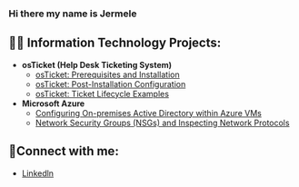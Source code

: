 ### Hi there my name is Jermele 

<h2>👨‍💻 Information Technology Projects:</h2>

- <b>osTicket (Help Desk Ticketing System)</b>
  - [osTicket: Prerequisites and Installation](https://github.com/Jermelev7/osticket-prereqs)
  - [osTicket: Post-Installation Configuration](https://github.com/Jermelev7/post-install-config)
  - [osTicket: Ticket Lifecycle Examples](https://github.com/Jermelev7/ticket-lifecycle)
- <b>Microsoft Azure</b>
  - [Configuring On-premises Active Directory within Azure VMs](https://github.com/Jermelev7/configure-ad)
  - [Network Security Groups (NSGs) and Inspecting Network Protocols](https://github.com/Jermelev7/azure-network-protocols)

<h2>🤳Connect with me:</h2>

  - [Linkedln](https://linkedin.com/in/jermele-victoria-068543112)



<!--
**Jermelev7/Jermelev7** is a ✨ _special_ ✨ repository because its `README.md` (this file) appears on your GitHub profile.

